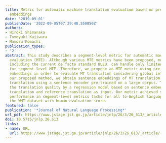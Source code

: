 ```yaml
---
title: Metric for automatic machine translation evaluation based on pre-trained sentence
  embeddings
date: '2019-09-01'
publishDate: '2022-09-05T07:39:48.550050Z'
authors:
- Hiroki Shimanaka
- Tomoyuki Kajiwara
- Mamoru Komachi
publication_types:
- '2'
abstract: This study describes a segment-level metric for automatic machine translation
  evaluation (MTE). Although various MTE metrics have been proposed, most MTE metrics,
  including the current de facto standard BLEU, can handle only limited information
  for segment-level MTE. Therefore, we propose an MTE metric using pre-trained sentence
  embeddings in order to evaluate MT translation considering global information. In
  our proposed method, we obtain sentence embeddings of MT translation and reference
  translation using a sentence encoder pre-trained on a large corpus. Then, we estimate
  the translation quality by a regression model based on sentence embeddings of MT
  translation and reference translation as input. Our metric achieved state-of-the-art
  performance in segment-level metrics tasks for all to-English language pairs on
  the WMT dataset with human evaluation score.
featured: false
publication: '*Journal of Natural Language Processing*'
url_pdf: https://www.jstage.jst.go.jp/article/jnlp/26/3/26_613/_article/-char/ja/
doi: 10.5715/jnlp.26.613
links:
- name: URL
  url: https://www.jstage.jst.go.jp/article/jnlp/26/3/26_613/_article/-char/ja/
---
```


